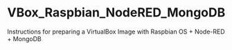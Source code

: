 # VBox_Raspbian_NodeRED_MongoDB
Instructions for preparing a VirtualBox Image with Raspbian OS + Node-RED + MongoDB
